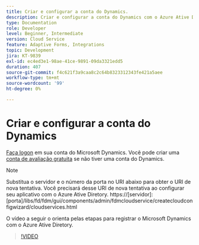 ```yaml
---
title: Criar e configurar a conta do Dynamics.
description: Criar e configurar a conta do Dynamics com o Azure Ative Diretory
type: Documentation
role: Developer
level: Beginner, Intermediate
version: Cloud Service
feature: Adaptive Forms, Integrations
topic: Development
jira: KT-9839
exl-id: ec4ed3e1-98ae-41ce-9891-09da3321edd5
duration: 407
source-git-commit: f4c621f3a9caa8c2c64b8323312343fe421a5aee
workflow-type: tm+mt
source-wordcount: '99'
ht-degree: 0%

---
```


# Criar e configurar a conta do Dynamics

[Faça logon](https://dynamics.microsoft.com/en-us/) em sua conta do Microsoft Dynamics. Você pode criar uma [conta de avaliação gratuita](https://dynamics.microsoft.com/en-us/dynamics-365-free-trial/) se não tiver uma conta do Dynamics.

>[!NOTE]
>Substitua o servidor e o número da porta no URI abaixo para obter o URI de nova tentativa. Você precisará desse URI de nova tentativa ao configurar seu aplicativo com o Azure Ative Diretory.
>https://[servidor]:[porta]/libs/fd/fdm/gui/components/admin/fdmcloudservice/createcloudconfigwizard/cloudservices.html

O vídeo a seguir o orienta pelas etapas para registrar o Microsoft Dynamics com o Azure Ative Diretory.

>[!VIDEO](https://video.tv.adobe.com/v/340743?quality=12&learn=on)
